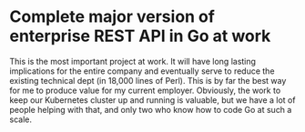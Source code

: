 # Complete major version of enterprise REST API in Go at work

This is the most important project at work. It will have long lasting implications for the entire company and eventually serve to reduce the existing technical dept (in 18,000 lines of Perl). This is by far the best way for me to produce value for my current employer. Obviously, the work to keep our Kubernetes cluster up and running is valuable, but we have a lot of people helping with that, and only two who know how to code Go at such a scale.
